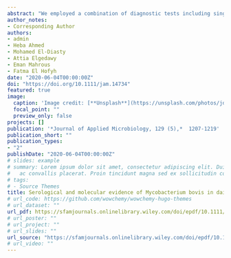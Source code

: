 ```yaml
---
abstract: "We employed a combination of diagnostic tests including single cervical tuberculin test (SCT), rapid lateral-flow test (RT), TB-Feron, conventional PCR and culture to investigate the prevalence of *Mycobacterium bovis* infections in dairy cattle under the intensive dairy production system in Egypt. In total, 2710 dairy cows from 11 herds in six Governorates were tested by SCT and 444 (16·4%) were TB reactors. Only 65 cows responded to *M. bovis* antigen by RT and TB-Feron. A postmortem examination showed that 49 (75·4%) of slaughtered cows have visible lesions. Testing of 215 out 444 SCT reactor cows by culture and PCR using blood and milk samples revealed that *M. bovis* were more frequently identified in the blood (6·1–20·5%) than milk (2·3–5·6%) samples. Additionally, in this study, we investigated the prevalence and potential risk factors associated with *M. bovis* infection in dairy farm workers. Overall, 100 dairy farm workers were tested using QuantiFERON-TB Gold In-Tube test to detect *Mycobacterium* tuberculosis complex (MTC) and 35 (35%) were positive. In all, 23 (23%) of MTC positive were *M. bovis* positive using PCR. *Mycobacterium bovis* positive cases were associated with workers who had respiratory signs and did not wash or disinfect their hands after handling cows. The prevalence of *M. bovis* in dairy cows and dairy farm workers under the intensive dairy production system in Egypt is high. It is therefore essential to disseminate effective prevention and control measures to prevent the spread of *M. bovis* between dairy cows and dairy workers. This study revealed that the use of RT or TB-Feron as an ancillary test of SCT reactor cows resulted in a significant reduction in the SCT false-positive slaughtered cows. A high prevalence of *M. bovis* infection among farm workers provides evidence of occupational risk in the intensive dairy production system in Egypt."
author_notes:
- Corresponding Author
authors:
- admin
- Heba Ahmed
- Mohamed El-Diasty
- Attia Elgedawy
- Eman Mahrous
- Fatma El Hofyh
date: "2020-06-04T00:00:00Z"
doi: "https://doi.org/10.1111/jam.14734"
featured: true
image:
  caption: 'Image credit: [**Unsplash**](https://unsplash.com/photos/jdD8gXaTZsc)'
  focal_point: ""
  preview_only: false
projects: []
publication: '*Journal of Applied Microbiology, 129 (5),*  1207-1219'
publication_short: ""
publication_types:
- "2"
publishDate: "2020-06-04T00:00:00Z"
# slides: example
# summary: Lorem ipsum dolor sit amet, consectetur adipiscing elit. Duis posuere tellus
#   ac convallis placerat. Proin tincidunt magna sed ex sollicitudin condimentum.
# tags:
# - Source Themes
title: Serological and molecular evidence of Mycobacterium bovis in dairy cattle and dairy farm workers under the intensive dairy production system in Egypt
# url_code: https://github.com/wowchemy/wowchemy-hugo-themes
# url_dataset: ""
url_pdf: https://sfamjournals.onlinelibrary.wiley.com/doi/epdf/10.1111/jam.14734
# url_poster: ""
# url_project: ""
# url_slides: ""
url_source: "https://sfamjournals.onlinelibrary.wiley.com/doi/epdf/10.1111/jam.14734"
# url_video: ""
---
```

